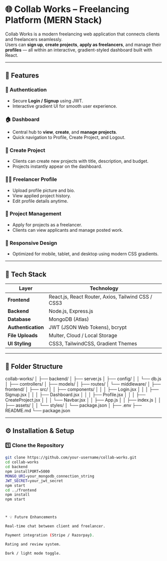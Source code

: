 # 🌐 Collab Works – Freelancing Platform (MERN Stack)

Collab Works is a modern freelancing web application that connects clients and freelancers seamlessly.  
Users can **sign up**, **create projects**, **apply as freelancers**, and manage their **profiles** — all within an interactive, gradient-styled dashboard built with React.

---

## 🚀 Features

### 👤 Authentication
- Secure **Login / Signup** using JWT.
- Interactive gradient UI for smooth user experience.

### 🏠 Dashboard
- Central hub to **view**, **create**, and **manage projects**.
- Quick navigation to Profile, Create Project, and Logout.

### 📁 Create Project
- Clients can create new projects with title, description, and budget.
- Projects instantly appear on the dashboard.

### 👨‍💻 Freelancer Profile
- Upload profile picture and bio.
- View applied project history.
- Edit profile details anytime.

### 💼 Project Management
- Apply for projects as a freelancer.
- Clients can view applicants and manage posted work.

### 📱 Responsive Design
- Optimized for mobile, tablet, and desktop using modern CSS gradients.

---

## 🧠 Tech Stack

| Layer | Technology |
|-------|-------------|
| **Frontend** | React.js, React Router, Axios, Tailwind CSS / CSS3 |
| **Backend** | Node.js, Express.js |
| **Database** | MongoDB (Atlas) |
| **Authentication** | JWT (JSON Web Tokens), bcrypt |
| **File Uploads** | Multer, Cloud / Local Storage |
| **UI Styling** | CSS3, TailwindCSS, Gradient Themes |

---

## 📁 Folder Structure

collab-works/
│
├── backend/
│ ├── server.js
│ ├── config/
│ │ └── db.js
│ ├── controllers/
│ ├── models/
│ ├── routes/
│ └── middleware/
│
├── frontend/
│ ├── src/
│ │ ├── components/
│ │ │ ├── Login.jsx
│ │ │ ├── Signup.jsx
│ │ │ ├── Dashboard.jsx
│ │ │ ├── Profile.jsx
│ │ │ ├── CreateProject.jsx
│ │ │ └── Navbar.jsx
│ │ ├── App.js
│ │ ├── index.js
│ │ ├── assets/
│ │ └── styles/
│ └── package.json
│
├── .env
├── README.md
└── package.json


---

## ⚙️ Installation & Setup

### 1️⃣ Clone the Repository
```bash
git clone https://github.com/your-username/collab-works.git
cd collab-works
cd backend
npm installPORT=5000
MONGO_URI=your_mongodb_connection_string
JWT_SECRET=your_jwt_secret
npm start
cd ../frontend
npm install
npm start



* 💡 Future Enhancements

Real-time chat between client and freelancer.

Payment integration (Stripe / Razorpay).

Rating and review system.

Dark / light mode toggle.




